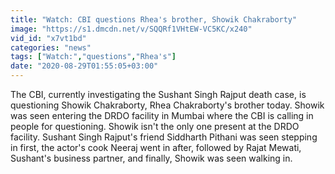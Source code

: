 ```yaml
---
title: "Watch: CBI questions Rhea's brother, Showik Chakraborty"
image: "https://s1.dmcdn.net/v/SQQRf1VHtEW-VC5KC/x240"
vid_id: "x7vt1bd"
categories: "news"
tags: ["Watch:","questions","Rhea's"]
date: "2020-08-29T01:55:05+03:00"
---
```

The CBI, currently investigating the Sushant Singh Rajput death case, is questioning Showik Chakraborty, Rhea Chakraborty's brother today. Showik was seen entering the DRDO facility in Mumbai where the CBI is calling in people for questioning. Showik isn't the only one present at the DRDO facility. Sushant Singh Rajput's friend Siddharth Pithani was seen stepping in first, the actor's cook Neeraj went in after, followed by Rajat Mewati, Sushant's business partner, and finally, Showik was seen walking in.
